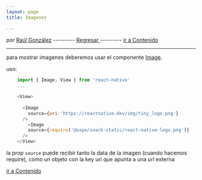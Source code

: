 ```yaml
---
layout: page
title: Imagenes
 
---
```




por [Raúl González](https://twitter.com/soyraulgonzalez)  ---------   [Regresar  ](/modulo-dos.html) ---------   [ir a Contenido](/contenido.html)

---


para mostrar imagenes deberemos usar el componente [Image](https://reactnative.dev/docs/image).

uso:

```js
    import { Image, View } from 'react-native'
    ...

    <View>
    
      <Image
        source={uri:'https://reactnative.dev/img/tiny_logo.png'}
      />
        <Image
        source={require('@expo/snack-static/react-native-logo.png')}
      />
    </View>
```

la prop `source` puede recibir tanto la data de la imagen (cuando hacemos require), como un objeto con la key uri que apunta a una url externa

[ir a Contenido](/contenido.html)
